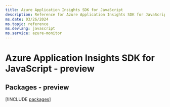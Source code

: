 ```yaml
---
title: Azure Application Insights SDK for JavaScript
description: Reference for Azure Application Insights SDK for JavaScript
ms.date: 03/26/2024
ms.topic: reference
ms.devlang: javascript
ms.service: azure-monitor
---
```

# Azure Application Insights SDK for JavaScript - preview
## Packages - preview
[!INCLUDE [packages](application-insights-index.md)]